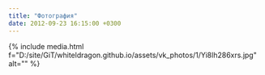 ```yaml
---
title: "Фотография"
date: 2012-09-23 16:15:00 +0300
---
```



{% include media.html f="D:/site/GiT/whiteldragon.github.io/assets/vk_photos/1/Yi8lh286xrs.jpg" alt="" %}
